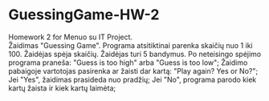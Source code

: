 # GuessingGame-HW-2
Homework 2 for Menuo su IT Project.  
Žaidimas "Guessing Game". 
Programa atsitiktinai parenka skaičių nuo 1 iki 100. 
Žaidėjas spėja skaičių.  Žaidėjas turi 5 bandymus. 
Po neteisingo spėjimo programa praneša:  "Guess is too high" arba "Guess is too low";
Žaidimo pabaigoje vartotojas pasirenka ar žaisti dar kartą:  "Play again? Yes or No?";
Jei "Yes", žaidimas prasideda nuo pradžių;
Jei "No", programa parodo kiek kartų žaista ir kiek kartų laimėta;
